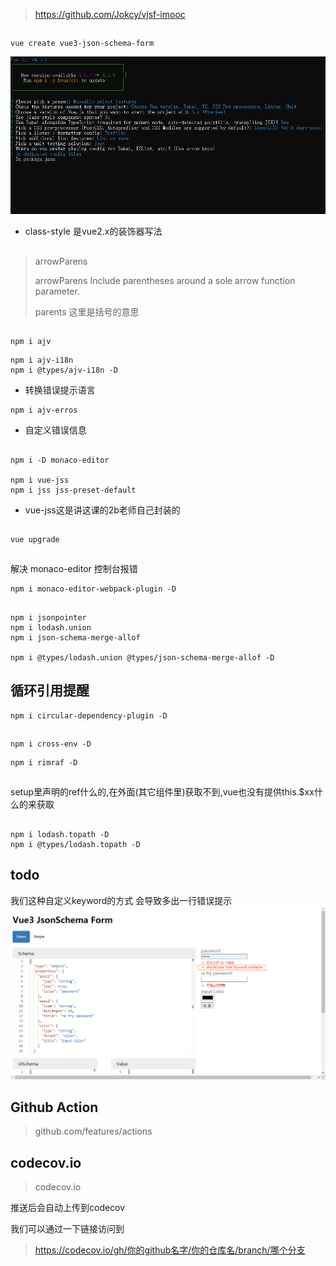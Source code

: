 >https://github.com/Jokcy/vjsf-imooc

##
```shell script
vue create vue3-json-schema-form
```
![](assets/00vue%20create.png)
+ class-style 是vue2.x的装饰器写法

##
>arrowParens
>
>arrowParens Include parentheses around a sole arrow function parameter.
>
>parents 这里是括号的意思

##
```shell script
npm i ajv
```
```shell script
npm i ajv-i18n
npm i @types/ajv-i18n -D
```
+ 转换错误提示语言

```shell script
npm i ajv-erros
```
+ 自定义错误信息

##
```shell script
npm i -D monaco-editor

npm i vue-jss
npm i jss jss-preset-default
```
+ vue-jss这是讲这课的2b老师自己封装的

##
```shell script
vue upgrade
```

##
解决 monaco-editor 控制台报错
```shell script
npm i monaco-editor-webpack-plugin -D
```

##
```shell script
npm i jsonpointer
npm i lodash.union
npm i json-schema-merge-allof

npm i @types/lodash.union @types/json-schema-merge-allof -D
```

## 循环引用提醒
```shell script
npm i circular-dependency-plugin -D
```
##
```shell script
npm i cross-env -D
```
```shell script
npm i rimraf -D
```

##
setup里声明的ref什么的,在外面(其它组件里)获取不到,vue也没有提供this.$xx什么的来获取

##
```shell script
npm i lodash.topath -D
npm i @types/lodash.topath -D
```

## todo
我们这种自定义keyword的方式 会导致多出一行错误提示
![](dev-doc/todo/自定义keyword问题.png)


## Github Action
>github.com/features/actions

## codecov.io
>codecov.io

推送后会自动上传到codecov

我们可以通过一下链接访问到

>https://codecov.io/gh/你的github名字/你的仓库名/branch/哪个分支
